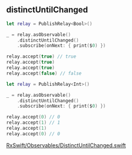 ## distinctUntilChanged

```swift
let relay = PublishRelay<Bool>()

_ = relay.asObservable()
	.distinctUntilChanged()
	.subscribe(onNext: { print($0) })

relay.accept(true) // true
relay.accept(true)
relay.accept(true)
relay.accept(false) // false
```

```swift
let relay = PublishRelay<Int>()

_ = relay.asObservable()
	.distinctUntilChanged()
	.subscribe(onNext: { print($0) })

relay.accept(0) // 0
relay.accept(1) // 1
relay.accept(1)
relay.accept(0) // 0
```

[RxSwift/Observables/DistinctUntilChanged.swift](https://github.com/ReactiveX/RxSwift/blob/master/RxSwift/Observables/DistinctUntilChanged.swift)